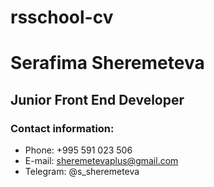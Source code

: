 # rsschool-cv
# Serafima Sheremeteva 
## Junior Front End Developer
### Contact information:
* Phone: +995 591 023 506
* E-mail: sheremetevaplus@gmail.com
* Telegram: @s_sheremeteva
